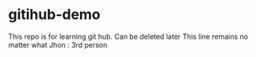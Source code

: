 # gitihub-demo
This repo is for learning git hub. Can be deleted later
This line remains no matter what
Jhon : 3rd person
